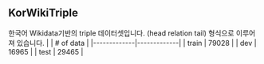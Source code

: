 ## **KorWikiTriple**

한국어 Wikidata기반의 triple 데이터셋입니다.
(head  relation  tail) 형식으로 이루어져 있습니다. 
|  | # of data |
|-------------|-------------|
| train | 79028 |
| dev | 16965 |
| test | 29465 |
